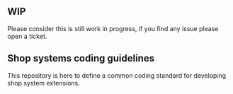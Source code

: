 ## WIP
Please consider this is still work in progress, if you find any issue please open a ticket.

## Shop systems coding guidelines

This repository is here to define a common coding standard for developing shop system extensions.
